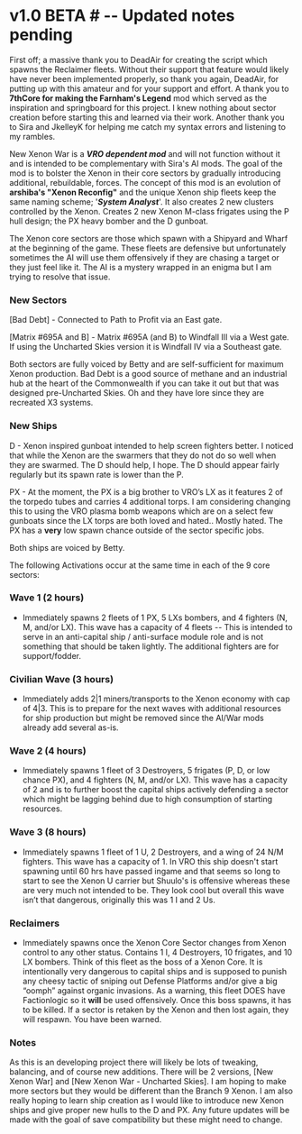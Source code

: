 # v1.0 BETA # -- Updated notes pending
First off; a massive thank you to DeadAir for creating the script which spawns the Reclaimer fleets. Without their support that feature would likely have never been implemented properly, so thank you again, DeadAir, for putting up with this amateur and for your support and effort. A thank you to **7thCore for making the Farnham's Legend** mod which served as the inspiration and springboard for this project. I knew nothing about sector creation before starting this and learned via their work. Another thank you to Sira and JkelleyK for helping me catch my syntax errors and listening to my rambles.


New Xenon War is a ***VRO dependent mod*** and will not function without it and is intended to be complementary with Sira's AI mods. The goal of the mod is to bolster the Xenon in their core sectors by gradually introducing additional, rebuildable, forces. The concept of this mod is an evolution of **arshiba's "Xenon Reconfig"** and the unique Xenon ship fleets keep the same naming scheme; '***System Analyst***'. It also creates 2 new clusters controlled by the Xenon. Creates 2 new Xenon M-class frigates using the P hull design; the PX heavy bomber and the D gunboat. 


The Xenon core sectors are those which spawn with a Shipyard and Wharf at the beginning of the game. These fleets are defensive but unfortunately sometimes the AI will use them offensively if they are chasing a target or they just feel like it. The AI is a mystery wrapped in an enigma but I am trying to resolve that issue. 

### **New Sectors** ###
[Bad Debt] -  Connected to Path to Profit via an East gate. 

[Matrix #695A and B] - Matrix #695A (and B) to Windfall III via a West gate. If using the Uncharted Skies version it is Windfall IV via a Southeast gate.

Both sectors are fully voiced by Betty and are self-sufficient for maximum Xenon production. Bad Debt is a good source of methane and an industrial hub at the heart of the Commonwealth if you can take it out but that was designed pre-Uncharted Skies. Oh and they have lore since they are recreated X3 systems.


### **New Ships** ###
D - Xenon inspired gunboat intended to help screen fighters better. I noticed that while the Xenon are the swarmers that they do not do so well when they are swarmed. The D should help, I hope. The D should appear fairly regularly but its spawn rate is lower than the P.

PX - At the moment, the PX is a big brother to VRO’s LX as it features 2 of the torpedo tubes and carries 4 additional torps. I am considering changing this to using the VRO plasma bomb weapons which are on a select few gunboats since the LX torps are both loved and hated.. Mostly hated. The PX has a **very** low spawn chance outside of the sector specific jobs.

Both ships are voiced by Betty.


The following Activations occur at the same time in each of the 9 core sectors:

### **Wave 1 (2 hours)** ###
- Immediately spawns 2 fleets of 1 PX, 5 LXs bombers, and 4 fighters (N, M, and/or LX). This wave has a capacity of 4 fleets -- This is intended to serve in an anti-capital ship / anti-surface module role and is not something that should be taken lightly. The additional fighters are for support/fodder. 


### **Civilian Wave (3 hours)** ###
- Immediately adds 2|1 miners/transports to the Xenon economy with cap of 4|3. This is to prepare for the next waves with additional resources for ship production but might be removed since the AI/War mods already add several as-is.


### **Wave 2 (4 hours)** ### 
- Immediately spawns 1 fleet of 3 Destroyers, 5 frigates (P, D, or low chance PX), and 4 fighters (N, M, and/or LX). This wave has a capacity of 2 and is to further boost the capital ships actively defending a sector which might be lagging behind due to high consumption of starting resources.


### **Wave 3 (8 hours)**  ###
- Immediately spawns 1 fleet of 1 U, 2  Destroyers, and a wing of 24 N/M fighters. This wave has a capacity of 1. In VRO this ship doesn't start spawning until 60 hrs have passed ingame and that seems so long to start to see the Xenon U carrier but Shuulo's is offensive whereas these are very much not intended to be. They look cool but overall this wave isn’t that dangerous, originally this was 1 I and 2 Us.


### **Reclaimers**  ###
- Immediately spawns once the Xenon Core Sector changes from Xenon control to any other status. Contains 1 I, 4 Destroyers, 10 frigates, and 10 LX bombers. Think of this fleet as the boss of a Xenon Core. It is intentionally very dangerous to capital ships and is supposed to punish any cheesy tactic of sniping out Defense Platforms and/or give a big “oomph” against organic invasions. As a warning, this fleet DOES have Factionlogic so it **will** be used offensively. Once this boss spawns, it has to be killed. If a sector is retaken by the Xenon and then lost again, they will respawn. You have been warned.

### **Notes** ###
As this is an developing project there will likely be lots of tweaking, balancing, and of course new additions. There will be 2 versions, [New Xenon War] and [New Xenon War - Uncharted Skies]. I am hoping to make more sectors but they would be different than the Branch 9 Xenon. I am also really hoping to learn ship creation as I would like to introduce new Xenon ships and give proper new hulls to the D and PX. Any future updates will be made with the goal of save compatibility but these might need to change.
